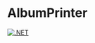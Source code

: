 # AlbumPrinter

[![.NET](https://github.com/samjones00/AlbumPrinter/actions/workflows/dotnet.yml/badge.svg)](https://github.com/samjones00/AlbumPrinter/actions/workflows/dotnet.yml)
